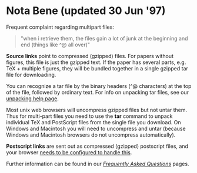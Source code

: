 # Nota Bene (updated 30 Jun '97) 

Frequent complaint regarding multipart files:

> "when i retrieve them, the files gain a lot of junk at the beginning
> and end (things like ^@ all over)"

**Source links** point to compressed (gzipped) files. For papers without
figures, this file is just the gzipped text. If the paper has several
parts, e.g. TeX + multiple figures, they will be bundled together in a
single gzipped tar file for downloading.

You can recognize a tar file by the binary headers (^@ characters) at
the top of the file, followed by ordinary text. For info on unpacking
tar files, see our [unpacking help page](/help/unpack).

Most unix web browsers will uncompress gzipped files but not untar them.
Thus for multi-part files you need to use the **tar** command to unpack
individual TeX and PostScript files from the single file you download.
On Windows and Macintosh you will need to uncompress and untar (because
Windows and Macintosh browsers do not uncompress automatically).

**Postscript links** are sent out as compressed (gzipped) postscript
files, and your browser [needs to be configured to handle
this](/help/config_browser).

Further information can be found in our *[Frequently Asked
Questions](/help/faq)* pages.
